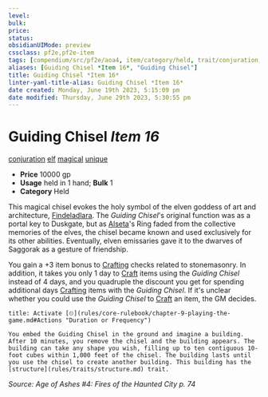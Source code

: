 ```yaml
---
level:
bulk:
price:
status:
obsidianUIMode: preview
cssclass: pf2e,pf2e-item
tags: [compendium/src/pf2e/aoa4, item/category/held, trait/conjuration, trait/elf, trait/magical, trait/unique]
aliases: [Guiding Chisel *Item 16*, "Guiding Chisel"]
title: Guiding Chisel *Item 16*
linter-yaml-title-alias: Guiding Chisel *Item 16*
date created: Monday, June 19th 2023, 5:15:09 pm
date modified: Thursday, June 29th 2023, 5:30:55 pm
---
```


# Guiding Chisel *Item 16*

[conjuration](rules/traits/conjuration.md) [elf](rules/traits/elf.md) [magical](rules/traits/magical.md) [unique](rules/traits/unique.md)  

- **Price** 10000 gp
- **Usage** held in 1 hand; **Bulk** 1
- **Category** Held

This magical chisel evokes the holy symbol of the elven goddess of art and architecture, [Findeladlara](compendium/setting/deities/findeladlara-logm.md). The *Guiding Chisel*'s original function was as a portal key to Duskgate, but as [Alseta](compendium/setting/deities/alseta-logm.md)'s Ring faded from the collective memories of the elves, the chisel became known and used exclusively for its other abilities. Eventually, elven emissaries gave it to the dwarves of Saggorak as a gesture of friendship.

You gain a +3 item bonus to [Crafting](compendium/skills.md#Crafting) checks related to stonemasonry. In addition, it takes you only 1 day to [Craft](rules/actions/craft.md) items using the *Guiding Chisel* instead of 4 days, and you quadruple the discount you get for spending additional days [Crafting](compendium/skills.md#Crafting) items with the *Guiding Chisel*. If it's unclear whether you could use the *Guiding Chisel* to [Craft](rules/actions/craft.md) an item, the GM decides.

```ad-embed-ability
title: Activate [⏲](rules/core-rulebook/chapter-9-playing-the-game.md#Actions "Duration or Frequency")

You embed the Guiding Chisel in the ground and imagine a building. After 10 minutes, you remove the chisel and the building appears. The building can take any shape you wish, filling up to ten contiguous 10-foot cubes within 1,000 feet of the chisel. The building lasts until you use the chisel to create another building. This building has the [structure](rules/traits/structure.md) trait.
```

*Source: Age of Ashes #4: Fires of the Haunted City p. 74*
